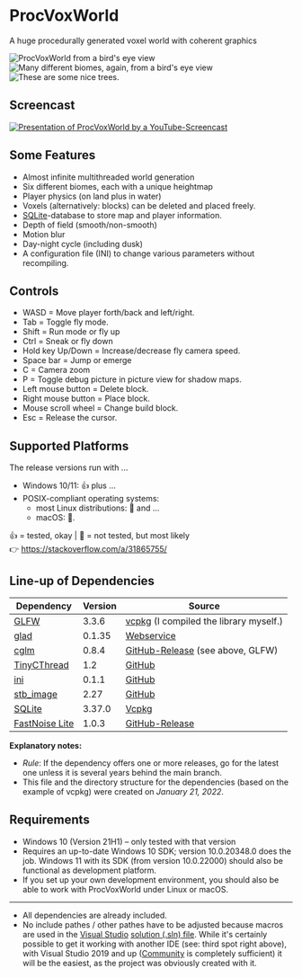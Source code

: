 # ProcVoxWorld

A huge procedurally generated voxel world with coherent graphics 

![ProcVoxWorld from a bird's eye view](https://user-images.githubusercontent.com/18394014/153664300-9af6a2d7-df8c-4592-aec4-2285232d4cf3.png)
![Many different biomes, again, from a bird's eye view](https://user-images.githubusercontent.com/18394014/153664726-b1629e3b-1ecb-40c2-8920-4c3fee28284c.png)
![These are some nice trees.](https://user-images.githubusercontent.com/18394014/153665064-db7126be-8506-486e-9702-926f37ec3cee.png)

## Screencast
[![Presentation of ProcVoxWorld by a YouTube-Screencast](https://user-images.githubusercontent.com/18394014/154851198-aef027f4-5577-42af-89f5-95c11eef90cc.png)
](https://youtu.be/5-GRuv55CA0)

## Some Features
- Almost infinite multithreaded world generation
- Six different biomes, each with a unique heightmap
- Player physics (on land plus in water)
- Voxels (alternatively: blocks) can be deleted and placed freely.
- [SQLite](https://sqlite.org)-database to store map and player information.
- Depth of field (smooth/non-smooth)
- Motion blur
- Day-night cycle (including dusk)
- A configuration file (INI) to change various parameters without recompiling.

## Controls
- WASD = Move player forth/back and left/right.
- Tab = Toggle fly mode.
- Shift = Run mode or fly up
- Ctrl = Sneak or fly down
- Hold key Up/Down = Increase/decrease fly camera speed.
- Space bar = Jump or emerge
- C = Camera zoom
- P = Toggle debug picture in picture view for shadow maps.
- Left mouse button = Delete block.
- Right mouse button = Place block.
- Mouse scroll wheel = Change build block.
- Esc = Release the cursor.

## Supported Platforms
The release versions run with ...
- Windows 10/11: :thumbsup: plus ...
- POSIX-compliant operating systems:
  - most Linux distributions: :open_hands: and ...
  - macOS: :open_hands:.

:thumbsup: = tested, okay | :open_hands: =	not tested, but most likely  
:point_right: https://stackoverflow.com/a/31865755/ 

## Line-up of Dependencies
|Dependency                                                |Version|Source                                                                               |
|----------------------------------------------------------|-------|-------------------------------------------------------------------------------------|
|[GLFW](https://www.glfw.org)                              |3.3.6  |[vcpkg](https://vcpkg.io) (I compiled the library myself.)                           |
|[glad](https://github.com/Dav1dde/glad/)                  |0.1.35 |[Webservice](https://glad.dav1d.de)                                                  |
|[cglm](https://cglm.readthedocs.io)                       |0.8.4  |[GitHub-Release](https://github.com/recp/cglm/releases/tag/v0.8.4/) (see above, GLFW)|
|[TinyCThread](https://tinycthread.github.io)              |1.2    |[GitHub](https://github.com/tinycthread/tinycthread/tree/master/source/)             |
|[ini](https://github.com/rxi/ini/)                        |0.1.1  |[GitHub](https://github.com/rxi/ini/tree/master/src/)                                |
|[stb_image](https://github.com/nothings/stb/)             |2.27   |[GitHub](https://github.com/nothings/stb/blob/master/stb_image.h)                    |
|[SQLite](https://www.sqlite.org)                          |3.37.0 |[Vcpkg](https://vcpkg.io)                                                            |
|[FastNoise Lite](https://github.com/Auburn/FastNoiseLite/)|1.0.3  |[GitHub-Release](https://github.com/Auburn/FastNoiseLite/releases/tag/v1.0.3/)       |

**Explanatory notes:**
- *Rule*: If the dependency offers one or more releases, go for the latest one unless it is several years behind the main branch.
- This file and the directory structure for the dependencies (based on the example of vcpkg) were created on *January 21, 2022*.

## Requirements
- Windows 10 (Version 21H1) – only tested with that version
- Requires an up-to-date Windows 10 SDK; version 10.0.20348.0 does the job. Windows 11 with its SDK (from version 10.0.22000) should also be functional as development platform.
- If you set up your own development environment, you should also be able to work with ProcVoxWorld under Linux or macOS.
---
- All dependencies are already included.
- No include pathes / other pathes have to be adjusted because macros are used in the [Visual Studio](https://visualstudio.microsoft.com/vs/) [solution (.sln) file](https://docs.microsoft.com/en-us/visualstudio/extensibility/internals/solution-dot-sln-file?view=vs-2019). While it's certainly possible to get it working with another IDE (see: third spot right above), with Visual Studio 2019 and up ([Community](https://visualstudio.microsoft.com/vs/community/) is completely sufficient) it will be the easiest, as the project was obviously created with it.
